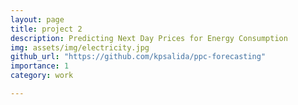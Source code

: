```yaml
---
layout: page
title: project 2
description: Predicting Next Day Prices for Energy Consumption
img: assets/img/electricity.jpg
github_url: "https://github.com/kpsalida/ppc-forecasting"
importance: 1
category: work

---
```


